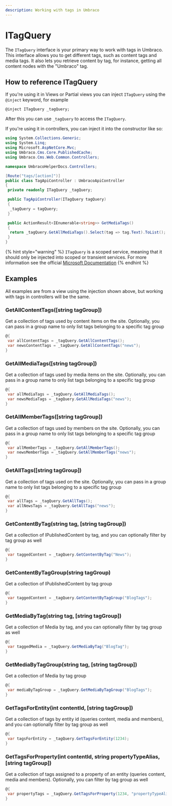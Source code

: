 ```yaml
---
description: Working with tags in Umbraco
---
```


# ITagQuery

The `ITagQuery` interface is your primary way to work with tags in Umbraco. This interface allows you to get different tags, such as content tags and media tags. It also lets you retrieve content by tag, for instance, getting all content nodes with the "Umbraco" tag.

## How to reference ITagQuery

If you're using it in Views or Partial views you can inject `ITagQuery` using the `@inject` keyword, for example

```
@inject ITagQuery _tagQuery;
```

After this you can use `_tagQuery` to access the `ITagQuery`.

If you're using it in controllers, you can inject it into the constructor like so:

```csharp
using System.Collections.Generic;
using System.Linq;
using Microsoft.AspNetCore.Mvc;
using Umbraco.Cms.Core.PublishedCache;
using Umbraco.Cms.Web.Common.Controllers;

namespace UmbracoHelperDocs.Controllers;

[Route("tags/[action]")]
public class TagApiController : UmbracoApiController
{
 private readonly ITagQuery _tagQuery;

 public TagApiController(ITagQuery tagQuery)
 {
  _tagQuery = tagQuery;
 }

 public ActionResult<IEnumerable<string>> GetMediaTags()
 {
  return _tagQuery.GetAllMediaTags().Select(tag => tag.Text).ToList();
 }
}
```

{% hint style="warning" %}
`ITagQuery` is a scoped service, meaning that it should only be injected into scoped or transient services. For more information see the official [Microsoft Documentation](https://docs.microsoft.com/en-us/dotnet/core/extensions/dependency-injection#scoped)
{% endhint %}

## Examples

All examples are from a view using the injection shown above, but working with tags in controllers will be the same.

### GetAllContentTags(\[string tagGroup])

Get a collection of tags used by content items on the site. Optionally, you can pass in a group name to only list tags belonging to a specific tag group

```csharp
@{
 var allContentTags = _tagQuery.GetAllContentTags();
 var newsContentTags = _tagQuery.GetAllContentTags("news");
}
```

### GetAllMediaTags(\[string tagGroup])

Get a collection of tags used by media items on the site. Optionally, you can pass in a group name to only list tags belonging to a specific tag group

```csharp
@{
 var allMediaTags = _tagQuery.GetAllMediaTags();
 var newsMediaTags = _tagQuery.GetAllMediaTags("news");
}
```

### GetAllMemberTags(\[string tagGroup])

Get a collection of tags used by members on the site. Optionally, you can pass in a group name to only list tags belonging to a specific tag group

```csharp
@{
 var allMemberTags = _tagQuery.GetAllMemberTags();
 var newsMemberTags = _tagQuery.GetAllMemberTags("news");
}
```

### GetAllTags(\[string tagGroup])

Get a collection of tags used on the site. Optionally, you can pass in a group name to only list tags belonging to a specific tag group

```csharp
@{
 var allTags = _tagQuery.GetAllTags();
 var allNewsTags = _tagQuery.GetAllTags("news");
}
```

### GetContentByTag(string tag, \[string tagGroup])

Get a collection of IPublishedContent by tag, and you can optionally filter by tag group as well

```csharp
@{
 var taggedContent = _tagQuery.GetContentByTag("News");
}
```

### GetContentByTagGroup(string tagGroup)

Get a collection of IPublishedContent by tag group

```csharp
@{
 var taggedContent = _tagQuery.GetContentByTagGroup("BlogTags");
}
```

### GetMediaByTag(string tag, \[string tagGroup])

Get a collection of Media by tag, and you can optionally filter by tag group as well

```csharp
@{
 var taggedMedia = _tagQuery.GetMediaByTag("BlogTag");
}
```

### GetMediaByTagGroup(string tag, \[string tagGroup])

Get a collection of Media by tag group

```csharp
@{
 var mediaByTagGroup = _tagQuery.GetMediaByTagGroup("BlogTags");
}
```

### GetTagsForEntity(int contentId, \[string tagGroup])

Get a collection of tags by entity id (queries content, media and members), and you can optionally filter by tag group as well

```csharp
@{
 var tagsForEntity = _tagQuery.GetTagsForEntity(1234);
}
```

### GetTagsForProperty(int contentId, string propertyTypeAlias, \[string tagGroup])

Get a collection of tags assigned to a property of an entity (queries content, media and members). Optionally, you can filter by tag group as well

```csharp
@{
 var propertyTags = _tagQuery.GetTagsForProperty(1234, "propertyTypeAlias");
}
```
